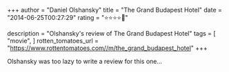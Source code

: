 +++
author = "Daniel Olshansky"
title = "The Grand Budapest Hotel"
date = "2014-06-25T00:27:29"
rating = "⭐⭐⭐⭐🌟"

description = "Olshansky's review of The Grand Budapest Hotel"
tags = [
    "movie",
]
rotten_tomatoes_url = "https://www.rottentomatoes.com//m/the_grand_budapest_hotel"
+++

Olshansky was too lazy to write a review for this one...
